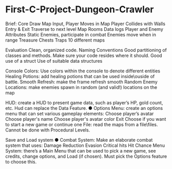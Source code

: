 # First-C-Project-Dungeon-Crawler

Brief:
Core
   Draw Map
   Input, Player Moves in Map    Player Collides with Walls    Entry & Exit
   Traverse to next level    Map Rooms
   Data logs
   Player and Enemy Attributes
   Static Enemies, participate in combat    Enemies move when in range
   Treasure Chests    Traps
   10 different maps

Evaluation
   Clean, organized code.    Naming Conventions
   Good partitioning of classes and methods. Make sure your code resides where it should.
   Good use of a struct
   Use of suitable data structures
   
   
Console Colors: Use colors within the console to denote different entities 
Healing Potions: add healing potions that can be used inside\ouside of battle. Smooth Refresh: make the frame refresh smooth
Random Enemy Locations: make enemies spawn in random (and valid!) locations on the map


HUD: create a HUD to present game data, such as player’s HP, gold count, etc. Hud can replace the Data Feature.
●	Options Menu: create an options menu that can set various gameplay elements:    Choose player’s avatar
   Choose player's name
   Choose player's avatar color
   Exit
   Choose if you want to start a new game or continue one
File: read the maps from a file\files. Cannot be done with Procedural Levels.

Save and Load system
●	Combat System: Make an elaborate combat system that uses:    Damage Reduction
   Evasion
   Critical hits    Hit Chance
Menu System: there’s a Main Menu that can be used to pick a new game, see credits, change options, and Load (if chosen). Must pick the Options feature to choose this.

